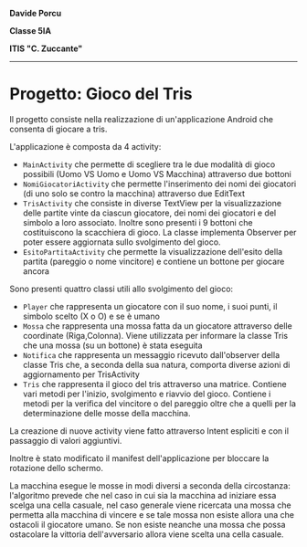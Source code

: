 **Davide Porcu** 

**Classe 5IA**

**ITIS "C. Zuccante"**

---
# Progetto: Gioco del Tris
Il progetto consiste nella realizzazione di un'applicazione Android che consenta di giocare a tris. 

L'applicazione è composta da 4 activity:

- `MainActivity` che permette di scegliere tra le due modalità di gioco possibili (Uomo VS Uomo e Uomo VS Macchina) attraverso due bottoni 
- `NomiGiocatoriActivity` che permette l'inserimento dei nomi dei giocatori (di uno solo se contro la macchina) attraverso due EditText
- `TrisActivity` che consiste in diverse TextView per la visualizzazione delle partite vinte da ciascun giocatore, dei nomi dei giocatori e del simbolo a loro associato. Inoltre sono presenti i 9 bottoni che costituiscono la scacchiera di gioco. La classe implementa Observer per poter essere aggiornata sullo svolgimento del gioco.
- `EsitoPartitaActivity` che permette la visualizzazione dell'esito della partita (pareggio o nome vincitore) e contiene un bottone per giocare ancora

Sono presenti quattro classi utili allo svolgimento del gioco:

- `Player` che rappresenta un giocatore con il suo nome, i suoi punti, il simbolo scelto (X o O) e se è umano 
- `Mossa` che rappresenta una mossa fatta da un giocatore attraverso delle coordinate (Riga,Colonna). Viene utilizzata per informare la classe Tris che una mossa (su un bottone) è stata eseguita
- `Notifica` che rappresenta un messaggio ricevuto dall'observer della classe Tris che, a seconda della sua natura, comporta diverse azioni di aggiornamento per TrisActivity
- `Tris` che rappresenta il gioco del tris attraverso una matrice. Contiene vari metodi per l'inizio, svolgimento e riavvio del gioco. Contiene i metodi per la verifica del vincitore o del pareggio oltre che a quelli per la determinazione delle mosse della macchina.

La creazione di nuove activity viene fatto attraverso Intent espliciti e con il passaggio di valori aggiuntivi. 

Inoltre è stato modificato il manifest dell'applicazione per bloccare la rotazione dello schermo.

La macchina esegue le mosse in modi diversi a seconda della circostanza: l'algoritmo prevede che nel caso in cui sia la macchina ad iniziare essa scelga una cella casuale, nel caso generale viene ricercata una mossa che permetta alla macchina di vincere e se tale mossa non esiste allora una che ostacoli il giocatore umano. Se non esiste neanche una mossa che possa ostacolare la vittoria dell'avversario allora viene scelta una cella casuale.
